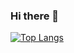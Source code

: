 ### Hi there 👋
[![Top Langs](https://github-readme-stats.vercel.app/api/top-langs/?username=pichkasik&layout=compact)](https://github.com/pichkasik/github-readme-stats)

<!--
**pichkasik/pichkasik** is a ✨ _special_ ✨ repository because its `README.md` (this file) appears on your GitHub profile.

Here are some ideas to get you started:

- 🔭 I’m currently working on ...
- 🌱 I’m currently learning ...
- 👯 I’m looking to collaborate on ...
- 🤔 I’m looking for help with ...
- 💬 Ask me about ...
- 📫 How to reach me: ...
- 😄 Pronouns: ...
- ⚡ Fun fact: ...
-->
